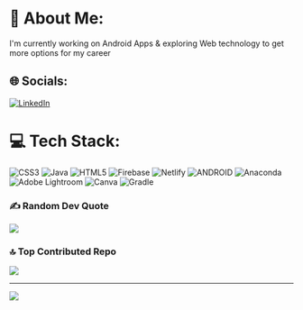 # 💫 About Me:
I'm currently working on Android Apps & exploring Web technology to get more options for my career


## 🌐 Socials:
[![LinkedIn](https://img.shields.io/badge/LinkedIn-%230077B5.svg?logo=linkedin&logoColor=white)](https://linkedin.com/in/mishra-divyam) 

# 💻 Tech Stack:
![CSS3](https://img.shields.io/badge/css3-%231572B6.svg?style=flat&logo=css3&logoColor=white) ![Java](https://img.shields.io/badge/java-%23ED8B00.svg?style=flat&logo=java&logoColor=white) ![HTML5](https://img.shields.io/badge/html5-%23E34F26.svg?style=flat&logo=html5&logoColor=white) ![Firebase](https://img.shields.io/badge/firebase-%23039BE5.svg?style=flat&logo=firebase) ![Netlify](https://img.shields.io/badge/netlify-%23000000.svg?style=flat&logo=netlify&logoColor=#00C7B7) ![ANDROID](https://img.shields.io/badge/android-%2320232a.svg?style=flat&logo=android&logoColor=%a4c639) ![Anaconda](https://img.shields.io/badge/Anaconda-%2344A833.svg?style=flat&logo=anaconda&logoColor=white) ![Adobe Lightroom](https://img.shields.io/badge/Adobe%20Lightroom-31A8FF.svg?style=flat&logo=Adobe%20Lightroom&logoColor=white) ![Canva](https://img.shields.io/badge/Canva-%2300C4CC.svg?style=flat&logo=Canva&logoColor=white) ![Gradle](https://img.shields.io/badge/Gradle-02303A.svg?style=flat&logo=Gradle&logoColor=white)


### ✍️ Random Dev Quote
![](https://quotes-github-readme.vercel.app/api?type=horizontal&theme=radical)

### 🔝 Top Contributed Repo
![](https://github-contributor-stats.vercel.app/api?username=Divyaammishra&limit=5&theme=dark&combine_all_yearly_contributions=true)

---
[![](https://visitcount.itsvg.in/api?id=Divyaammishra&icon=0&color=0)](https://visitcount.itsvg.in)

<!-- Proudly created with GPRM ( https://gprm.itsvg.in ) -->
